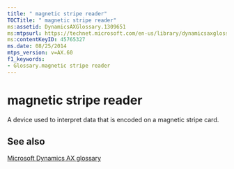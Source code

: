 ```yaml
---
title: " magnetic stripe reader"
TOCTitle: " magnetic stripe reader"
ms:assetid: DynamicsAXGlossary.1309651
ms:mtpsurl: https://technet.microsoft.com/en-us/library/dynamicsaxglossary.1309651(v=AX.60)
ms:contentKeyID: 45765327
ms.date: 08/25/2014
mtps_version: v=AX.60
f1_keywords:
- Glossary.magnetic stripe reader
---
```


# magnetic stripe reader

A device used to interpret data that is encoded on a magnetic stripe card.

## See also

[Microsoft Dynamics AX glossary](glossary/microsoft-dynamics-ax-glossary.md)

  


